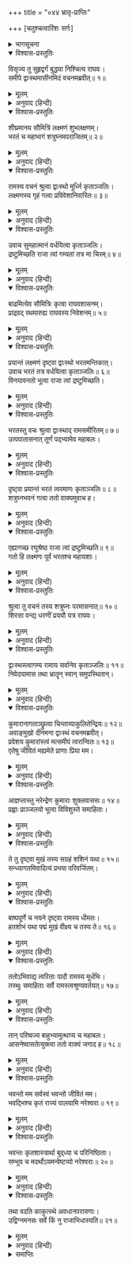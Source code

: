 +++
title = "०४४ भ्रातृ-प्राप्तिः"

+++
[चतुश्चत्वारिंशः सर्गः]



<details><summary>भागसूचना</summary>

44. श्रीरामके बुलानेसे सब भाइयोंका उनके पास आना
</details>

<details open><summary>विश्वास-प्रस्तुतिः</summary>

विसृज्य तु सुहृद्वर्गं बुद्ध्या निश्चित्य राघवः।  
समीपे द्वाःस्थमासीनमिदं वचनमब्रवीत्॥ १॥
</details>

<details><summary>मूलम्</summary>

विसृज्य तु सुहृद्वर्गं बुद्ध्या निश्चित्य राघवः।  
समीपे द्वाःस्थमासीनमिदं वचनमब्रवीत्॥ १॥
</details>

<details><summary>अनुवाद (हिन्दी)</summary>

मित्रमण्डलीको विदा करके श्रीरघुनाथजीने बुद्धिसे विचारकर अपना कर्तव्य निश्चित किया और निकटवर्ती द्वारपालसे इस प्रकार कहा—॥ १॥
</details>

<details open><summary>विश्वास-प्रस्तुतिः</summary>

शीघ्रमानय सौमित्रिं लक्ष्मणं शुभलक्षणम्।  
भरतं च महाभागं शत्रुघ्नमपराजितम्॥ २॥
</details>

<details><summary>मूलम्</summary>

शीघ्रमानय सौमित्रिं लक्ष्मणं शुभलक्षणम्।  
भरतं च महाभागं शत्रुघ्नमपराजितम्॥ २॥
</details>

<details><summary>अनुवाद (हिन्दी)</summary>

‘तुम जाकर शीघ्र ही महाभाग भरत, सुमित्राकुमार शुभलक्षण लक्ष्मण तथा अपराजित वीर शत्रुघ्नको भी यहाँ बुला लाओ’॥ २॥
</details>

<details open><summary>विश्वास-प्रस्तुतिः</summary>

रामस्य वचनं श्रुत्वा द्वाःस्थो मूर्ध्नि कृताञ्जलिः।  
लक्ष्मणस्य गृहं गत्वा प्रविवेशानिवारितः॥ ३॥
</details>

<details><summary>मूलम्</summary>

रामस्य वचनं श्रुत्वा द्वाःस्थो मूर्ध्नि कृताञ्जलिः।  
लक्ष्मणस्य गृहं गत्वा प्रविवेशानिवारितः॥ ३॥
</details>

<details><summary>अनुवाद (हिन्दी)</summary>

श्रीरामचन्द्रजीका यह आदेश सुनकर द्वारपालने मस्तकपर अञ्जलि बाँधकर उन्हें प्रणाम किया और लक्ष्मणके घर जाकर बेरोक-टोक उसके भीतर प्रवेश किया॥ ३॥
</details>

<details open><summary>विश्वास-प्रस्तुतिः</summary>

उवाच सुमहात्मानं वर्धयित्वा कृताञ्जलिः।  
द्रष्टुमिच्छति राजा त्वां गम्यतां तत्र मा चिरम्॥ ४॥
</details>

<details><summary>मूलम्</summary>

उवाच सुमहात्मानं वर्धयित्वा कृताञ्जलिः।  
द्रष्टुमिच्छति राजा त्वां गम्यतां तत्र मा चिरम्॥ ४॥
</details>

<details><summary>अनुवाद (हिन्दी)</summary>

वहाँ हाथ जोड़ जय-जयकार करते हुए उसने महात्मा लक्ष्मणसे कहा—‘कुमार! महाराज आपसे मिलना चाहते हैं। अतः शीघ्र चलिये, विलम्ब न कीजिये’॥ ४॥
</details>

<details open><summary>विश्वास-प्रस्तुतिः</summary>

बाढमित्येव सौमित्रिः कृत्वा राघवशासनम्।  
प्राद्रवद् रथमारुह्य राघवस्य निवेशनम्॥ ५॥
</details>

<details><summary>मूलम्</summary>

बाढमित्येव सौमित्रिः कृत्वा राघवशासनम्।  
प्राद्रवद् रथमारुह्य राघवस्य निवेशनम्॥ ५॥
</details>

<details><summary>अनुवाद (हिन्दी)</summary>

तब सुमित्राकुमार लक्ष्मणने ‘बहुत अच्छा’ कहकर श्रीरामचन्द्रजीके आदेशको शिरोधार्य किया और तत्काल रथपर बैठकर वे श्रीरघुनाथजीके महलकी ओर तीव्रगतिसे चले॥ ५॥
</details>

<details open><summary>विश्वास-प्रस्तुतिः</summary>

प्रयान्तं लक्ष्मणं दृष्ट्वा द्वाःस्थो भरतमन्तिकात्।  
उवाच भरतं तत्र वर्धयित्वा कृताञ्जलिः॥ ६॥  
विनयावनतो भूत्वा राजा त्वां द्रष्टुमिच्छति।
</details>

<details><summary>मूलम्</summary>

प्रयान्तं लक्ष्मणं दृष्ट्वा द्वाःस्थो भरतमन्तिकात्।  
उवाच भरतं तत्र वर्धयित्वा कृताञ्जलिः॥ ६॥  
विनयावनतो भूत्वा राजा त्वां द्रष्टुमिच्छति।
</details>

<details><summary>अनुवाद (हिन्दी)</summary>

लक्ष्मणको जाते देख द्वारपाल भरतके पास गया और उन्हें हाथ जोड़ वहाँ जय-जयकार करके विनीतभावसे बोला—‘प्रभो! महाराज आपसे मिलना चाहते हैं’॥ ६ १/२॥
</details>

<details open><summary>विश्वास-प्रस्तुतिः</summary>

भरतस्तु वचः श्रुत्वा द्वाःस्थाद् रामसमीरितम्॥ ७॥  
उत्पपातासनात् तूर्णं पद्‍‍‍भ्यामेव महाबलः।
</details>

<details><summary>मूलम्</summary>

भरतस्तु वचः श्रुत्वा द्वाःस्थाद् रामसमीरितम्॥ ७॥  
उत्पपातासनात् तूर्णं पद्‍‍‍भ्यामेव महाबलः।
</details>

<details><summary>अनुवाद (हिन्दी)</summary>

श्रीरामके भेजे हुए द्वारपालके मुखसे यह बात सुनकर महाबली भरत तुरंत अपने आसनसे उठ खड़े हुए और पैदल ही चल दिये॥ ७ १/२॥
</details>

<details open><summary>विश्वास-प्रस्तुतिः</summary>

दृष्ट्वा प्रयान्तं भरतं त्वरमाणः कृताञ्जलिः॥ ८॥  
शत्रुघ्नभवनं गत्वा ततो वाक्यमुवाच ह।
</details>

<details><summary>मूलम्</summary>

दृष्ट्वा प्रयान्तं भरतं त्वरमाणः कृताञ्जलिः॥ ८॥  
शत्रुघ्नभवनं गत्वा ततो वाक्यमुवाच ह।
</details>

<details><summary>अनुवाद (हिन्दी)</summary>

भरतको जाते देख द्वारपाल बड़ी उतावलीके साथ शत्रुघ्नके भवनमें गया और हाथ जोड़कर बोला—॥ ८ १/२॥
</details>

<details open><summary>विश्वास-प्रस्तुतिः</summary>

एह्यागच्छ रघुश्रेष्ठ राजा त्वां द्रष्टुमिच्छति॥ ९॥  
गतो हि लक्ष्मणः पूर्वं भरतश्च महायशाः।
</details>

<details><summary>मूलम्</summary>

एह्यागच्छ रघुश्रेष्ठ राजा त्वां द्रष्टुमिच्छति॥ ९॥  
गतो हि लक्ष्मणः पूर्वं भरतश्च महायशाः।
</details>

<details><summary>अनुवाद (हिन्दी)</summary>

‘रघुश्रेष्ठ! आइये, चलिये, राजा श्रीराम आपको देखना चाहते हैं। श्रीलक्ष्मणजी और महायशस्वी भरतजी पहले ही जा चुके हैं’॥ ९ १/२॥
</details>

<details open><summary>विश्वास-प्रस्तुतिः</summary>

श्रुत्वा तु वचनं तस्य शत्रुघ्नः परमासनात्॥ १०॥  
शिरसा वन्द्य धरणीं प्रययौ यत्र राघवः।
</details>

<details><summary>मूलम्</summary>

श्रुत्वा तु वचनं तस्य शत्रुघ्नः परमासनात्॥ १०॥  
शिरसा वन्द्य धरणीं प्रययौ यत्र राघवः।
</details>

<details><summary>अनुवाद (हिन्दी)</summary>

द्वारपालकी बात सुनकर शत्रुघ्न अपने उत्तम आसनसे उठे और धरतीपर माथा टेककर मन-ही-मन श्रीरामकी वन्दना करके तुरंत उनके निवासस्थानकी ओर चल दिये॥ १० १/२॥
</details>

<details open><summary>विश्वास-प्रस्तुतिः</summary>

द्वाःस्थस्त्वागम्य रामाय सर्वानेव कृताञ्जलिः॥ ११॥  
निवेदयामास तथा भ्रातॄन् स्वान् समुपस्थितान्।
</details>

<details><summary>मूलम्</summary>

द्वाःस्थस्त्वागम्य रामाय सर्वानेव कृताञ्जलिः॥ ११॥  
निवेदयामास तथा भ्रातॄन् स्वान् समुपस्थितान्।
</details>

<details><summary>अनुवाद (हिन्दी)</summary>

द्वारपालने आकर श्रीरामसे हाथ जोड़कर निवेदन किया कि ‘प्रभो! आपके सभी भाई द्वारपर उपस्थित हैं’॥ ११ १/२॥
</details>

<details open><summary>विश्वास-प्रस्तुतिः</summary>

कुमारानागताञ्छ्रुत्वा चिन्ताव्याकुलितेन्द्रियः॥ १२॥  
अवाङ्मुखो दीनमना द्वाःस्थं वचनमब्रवीत्।  
प्रवेशय कुमारांस्त्वं मत्समीपं त्वरान्वितः॥ १३॥  
एतेषु जीवितं मह्यमेते प्राणाः प्रिया मम।
</details>

<details><summary>मूलम्</summary>

कुमारानागताञ्छ्रुत्वा चिन्ताव्याकुलितेन्द्रियः॥ १२॥  
अवाङ्मुखो दीनमना द्वाःस्थं वचनमब्रवीत्।  
प्रवेशय कुमारांस्त्वं मत्समीपं त्वरान्वितः॥ १३॥  
एतेषु जीवितं मह्यमेते प्राणाः प्रिया मम।
</details>

<details><summary>अनुवाद (हिन्दी)</summary>

कुमारोंका आगमन सुनकर चिन्तासे व्याकुल इन्द्रियवाले श्रीरामने नीचे मुख किये दुःखी मनसे द्वारपालको आदेश दिया—‘तुम तीनों राजकुमारोंको जल्दी मेरे पास ले आओ। मेरा जीवन इन्हींपर अवलम्बित है। ये मेरे प्यारे प्राणस्वरूप हैं’॥ १२-१३ १/२॥
</details>

<details open><summary>विश्वास-प्रस्तुतिः</summary>

आज्ञप्तास्तु नरेन्द्रेण कुमाराः शुक्लवाससः॥ १४॥  
प्रह्वाः प्राञ्जलयो भूत्वा विविशुस्ते समाहिताः।
</details>

<details><summary>मूलम्</summary>

आज्ञप्तास्तु नरेन्द्रेण कुमाराः शुक्लवाससः॥ १४॥  
प्रह्वाः प्राञ्जलयो भूत्वा विविशुस्ते समाहिताः।
</details>

<details><summary>अनुवाद (हिन्दी)</summary>

महाराजकी आज्ञा पाकर वे श्वेत वस्त्रधारी कुमार सिर झुकाये हाथ जोड़े एकाग्रचित्त हो भवनके भीतर गये॥ १४ १/२॥
</details>

<details open><summary>विश्वास-प्रस्तुतिः</summary>

ते तु दृष्ट्वा मुखं तस्य सग्रहं शशिनं यथा॥ १५॥  
सन्ध्यागतमिवादित्यं प्रभया परिवर्जितम्।
</details>

<details><summary>मूलम्</summary>

ते तु दृष्ट्वा मुखं तस्य सग्रहं शशिनं यथा॥ १५॥  
सन्ध्यागतमिवादित्यं प्रभया परिवर्जितम्।
</details>

<details><summary>अनुवाद (हिन्दी)</summary>

उन्होंने श्रीरामका मुख इस तरह उदास देखा, मानो चन्द्रमापर ग्रह लग गया हो। वह संध्याकालके सूर्यकी भाँति प्रभाशून्य हो रहा था॥ १५ १/२॥
</details>

<details open><summary>विश्वास-प्रस्तुतिः</summary>

बाष्पपूर्णे च नयने दृष्ट्वा रामस्य धीमतः।  
हतशोभं यथा पद्मं मुखं वीक्ष्य च तस्य ते॥ १६॥
</details>

<details><summary>मूलम्</summary>

बाष्पपूर्णे च नयने दृष्ट्वा रामस्य धीमतः।  
हतशोभं यथा पद्मं मुखं वीक्ष्य च तस्य ते॥ १६॥
</details>

<details><summary>अनुवाद (हिन्दी)</summary>

उन्होंने बारम्बार देखा बुद्धिमान् श्रीरामके दोनों नेत्रोंमें आँसू भर आये थे और उनके मुखारविन्दकी शोभा छिन गयी थी॥ १६॥
</details>

<details open><summary>विश्वास-प्रस्तुतिः</summary>

ततोऽभिवाद्य त्वरिताः पादौ रामस्य मूर्धभिः।  
तस्थुः समाहिताः सर्वे रामस्त्वश्रूण्यवर्तयत्॥ १७॥
</details>

<details><summary>मूलम्</summary>

ततोऽभिवाद्य त्वरिताः पादौ रामस्य मूर्धभिः।  
तस्थुः समाहिताः सर्वे रामस्त्वश्रूण्यवर्तयत्॥ १७॥
</details>

<details><summary>अनुवाद (हिन्दी)</summary>

तदनन्तर उन तीनों भाइयोंने तुरंत श्रीरामके चरणोंमें मस्तक रखकर प्रणाम किया। फिर वे सब-के-सब प्रेममें समाधिस्थ-से होकर पड़ गये। उस समय श्रीराम आँसू बहा रहे थे॥ १७॥
</details>

<details open><summary>विश्वास-प्रस्तुतिः</summary>

तान् परिष्वज्य बाहुभ्यामुत्थाप्य च महाबलः।  
आसनेष्वासतेत्युक्त्वा ततो वाक्यं जगाद ह॥ १८॥
</details>

<details><summary>मूलम्</summary>

तान् परिष्वज्य बाहुभ्यामुत्थाप्य च महाबलः।  
आसनेष्वासतेत्युक्त्वा ततो वाक्यं जगाद ह॥ १८॥
</details>

<details><summary>अनुवाद (हिन्दी)</summary>

महाबली रघुनाथजीने दोनों भुजाओंसे उठाकर उन सबका आलिङ्गन किया और कहा—‘इन आसनोंपर बैठो।’ जब वे बैठ गये, तब उन्होंने फिर कहा—॥ १८॥
</details>

<details open><summary>विश्वास-प्रस्तुतिः</summary>

भवन्तो मम सर्वस्वं भवन्तो जीवितं मम।  
भवद्भिश्च कृतं राज्यं पालयामि नरेश्वराः॥ १९॥
</details>

<details><summary>मूलम्</summary>

भवन्तो मम सर्वस्वं भवन्तो जीवितं मम।  
भवद्भिश्च कृतं राज्यं पालयामि नरेश्वराः॥ १९॥
</details>

<details><summary>अनुवाद (हिन्दी)</summary>

‘राजकुमारो! तुमलोग मेरे सर्वस्व हो। तुम्हीं मेरे जीवन हो और तुम्हारे द्वारा सम्पादित इस राज्यका मैं पालन करता हूँ॥ १९॥
</details>

<details open><summary>विश्वास-प्रस्तुतिः</summary>

भवन्तः कृतशास्त्रार्था बुद‍्ध्या च परिनिष्ठिताः।  
सम्भूय च मदर्थोऽयमन्वेष्टव्यो नरेश्वराः॥ २०॥
</details>

<details><summary>मूलम्</summary>

भवन्तः कृतशास्त्रार्था बुद‍्ध्या च परिनिष्ठिताः।  
सम्भूय च मदर्थोऽयमन्वेष्टव्यो नरेश्वराः॥ २०॥
</details>

<details><summary>अनुवाद (हिन्दी)</summary>

‘नरेश्वरो! तुम सभी शास्त्रोंके ज्ञाता और उनमें बताये कर्तव्यका पालन करनेवाले हो। तुम्हारी बुद्धि भी परिपक्व है। इस समय मैं जो कार्य तुम्हारे सामने उपस्थित करनेवाला हूँ, उसका तुम सबको मिलकर सम्पादन करना चाहिये’॥ २०॥
</details>

<details open><summary>विश्वास-प्रस्तुतिः</summary>

तथा वदति काकुत्स्थे अवधानपरायणाः।  
उद्विग्नमनसः सर्वे किं नु राजाभिधास्यति॥ २१॥
</details>

<details><summary>मूलम्</summary>

तथा वदति काकुत्स्थे अवधानपरायणाः।  
उद्विग्नमनसः सर्वे किं नु राजाभिधास्यति॥ २१॥
</details>

<details><summary>अनुवाद (हिन्दी)</summary>

श्रीरामचन्द्रजीके ऐसा कहनेपर सभी भाई चौकन्ने हो गये। सबका चित्त उद्विग्न हो गया और सभी सोचने लगे—‘न जाने महाराज हमसे क्या कहेंगे?’॥ २१॥
</details>

<details><summary>समाप्तिः</summary>

इत्यार्षे श्रीमद्रामायणे वाल्मीकीये आदिकाव्ये उत्तरकाण्डे चतुश्चत्वारिंशः सर्गः॥ ४४॥  
इस प्रकार श्रीवाल्मीकिनिर्मित आर्षरामायण आदिकाव्यके उत्तरकाण्डमें चौवालीसवाँ सर्ग पूरा हुआ॥ ४४॥
</details>

